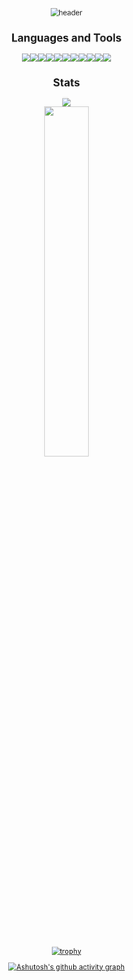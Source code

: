 <div align="center">

![header](https://capsule-render.vercel.app/api?type=waving&color=gradient&height=120&animation=fadeIn&section=footer&text=Minsu's+Github🚗🚘🚛&fontAlign=70)
  
## Languages and Tools
<img src="https://img.shields.io/badge/JAVA-007396?style=for-the-badge&logo=java&logoColor=white"><img src="https://img.shields.io/badge/Spring-6DB33F?style=for-the-badge&logo=Spring&logoColor=white"><img src="https://img.shields.io/badge/oracle-F80000?style=for-the-badge&logo=oracle&logoColor=white"><img src="https://img.shields.io/badge/mysql-4479A1?style=for-the-badge&logo=mysql&logoColor=white"><img src="https://img.shields.io/badge/javascript-F7DF1E?style=for-the-badge&logo=javascript&logoColor=black"><img src="https://img.shields.io/badge/jquery-0769AD?style=for-the-badge&logo=jquery&logoColor=white"><img src="https://img.shields.io/badge/vue.js-4FC08D?style=for-the-badge&logo=vue.js&logoColor=white"><img src="https://img.shields.io/badge/html-E34F26?style=for-the-badge&logo=html5&logoColor=white"><img src="https://img.shields.io/badge/css-1572B6?style=for-the-badge&logo=css3&logoColor=white"><img src="https://img.shields.io/badge/bootstrap-7952B3?style=for-the-badge&logo=bootstrap&logoColor=white"><img src="https://img.shields.io/badge/github-181717?style=for-the-badge&logo=github&logoColor=white">

## Stats
<a href="s">
  <img src="https://github-readme-stats.vercel.app/api/top-langs/?username=alstntjddms&exclude_repo=alstntjddms.github.io&layout=compact&theme=tokyonight" />
</a>
  <br>
<a href="s">
  <img src="https://github-readme-stats.vercel.app/api?username=alstntjddms&theme=tokyonight&show_icons=true" width="42%" />
</a>

[![trophy](https://github-profile-trophy.vercel.app/?username=alstntjddms&theme=flat&column=7)](https://github.com/dkssud8150/)


[![Ashutosh's github activity graph](https://github-readme-activity-graph.cyclic.app/graph?username=alstntjddms&theme=vue)](https://github.com/alstntjddms/github-readme-activity-graph)


</div>
